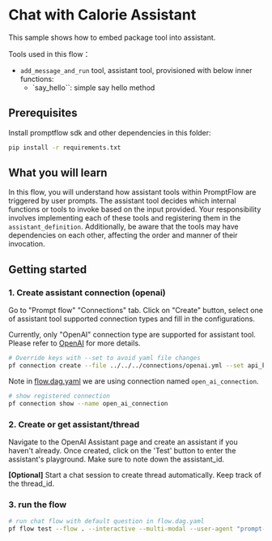 # Chat with Calorie Assistant

This sample shows how to embed package tool into assistant.

Tools used in this flow：
- `add_message_and_run` tool, assistant tool, provisioned with below inner functions:
   - `say_hello``: simple say hello method

## Prerequisites

Install promptflow sdk and other dependencies in this folder:
```sh
pip install -r requirements.txt
```

## What you will learn

In this flow, you will understand how assistant tools within PromptFlow are triggered by user prompts. The assistant tool decides which internal functions or tools to invoke based on the input provided. Your responsibility involves implementing each of these tools and registering them in the `assistant_definition`. Additionally, be aware that the tools may have dependencies on each other, affecting the order and manner of their invocation.


## Getting started

### 1. Create assistant connection (openai)
Go to "Prompt flow" "Connections" tab. Click on "Create" button, select one of assistant tool supported connection types and fill in the configurations.

Currently, only "OpenAI" connection type are supported for assistant tool. Please refer to [OpenAI](https://platform.openai.com/) for more details.

```bash
# Override keys with --set to avoid yaml file changes
pf connection create --file ../../../connections/openai.yml --set api_key=<your_api_key>
```

Note in [flow.dag.yaml](flow.dag.yaml) we are using connection named `open_ai_connection`.
```bash
# show registered connection
pf connection show --name open_ai_connection
```

### 2. Create or get assistant/thread

Navigate to the OpenAI Assistant page and create an assistant if you haven't already. Once created, click on the 'Test' button to enter the assistant's playground. Make sure to note down the assistant_id.

**[Optional]** Start a chat session to create thread automatically. Keep track of the thread_id.


### 3. run the flow

```bash
# run chat flow with default question in flow.dag.yaml
pf flow test --flow . --interactive --multi-modal --user-agent "prompt-flow-extension/1.8.0 (win32; x64) VSCode/1.85.1"

```
